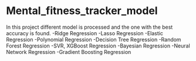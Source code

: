 # Mental_fitness_tracker_model

In this project different model is processed and the one with the best accuracy is found.
-Ridge Regression
-Lasso Regression
-Elastic Regression
-Polynomial Regression
-Decision Tree Regression
-Random Forest Regression
-SVR, XGBoost Regression
-Bayesian Regression
-Neural Network Regression
-Gradient Boosting Regression
